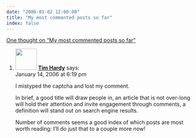 ```yaml
---
date: "2006-01-02 12:00:00"
title: "My most commented posts so far"
index: false
---
```


[One thought on &ldquo;My most commented posts so far&rdquo;](/lemire/blog/2006/01-02-my-most-commented-posts-so-far)

<ol class="comment-list">
<li id="comment-3589" class="comment even thread-even depth-1">
<div class="comment-author vcard">
<img alt src="https://secure.gravatar.com/avatar/949c722af9c1914b24723de6e721bb95?s=56&#038;d=mm&#038;r=g" srcset="https://secure.gravatar.com/avatar/949c722af9c1914b24723de6e721bb95?s=112&#038;d=mm&#038;r=g 2x" class="avatar avatar-56 photo" height="56" width="56" decoding="async" /> <b class="fn"><a href="http://www.timhardy.net" class="url" rel="ugc external nofollow">Tim Hardy</a></b> <span class="says">says:</span> </div>
<div class="comment-metadata"><time datetime="2006-01-14T18:19:45+00:00">January 14, 2006 at 6:19 pm</time></a> </div>
<div class="comment-content">
<p>I mistyped the captcha and lost my comment.</p>
<p>In brief, a good title will draw people in, an article that is not over-long will hold their attention and invite engagement through comments, a definition will stand out on search engine results.</p>
<p>Number of comments seems a good index of which posts are most worth reading: I&rsquo;ll do just that to a couple more now!</p>
</div>
</li>
</ol>
